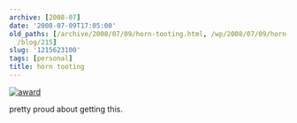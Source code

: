 ```yaml
---
archive: [2008-07]
date: '2008-07-09T17:05:00'
old_paths: [/archive/2008/07/09/horn-tooting.html, /wp/2008/07/09/horn-tooting/, /2008/07/09/horn-tooting/,
  /blog/215]
slug: '1215623100'
tags: [personal]
title: horn tooting
---
```


[![award][1]][2]

pretty proud about getting this.

[1]: http://farm4.static.flickr.com/3113/3129998178_24c04a5bcb.jpg
[2]: http://www.flickr.com/photos/28471535@N02/3129998178/ (award by rjbismark90, on Flickr)

